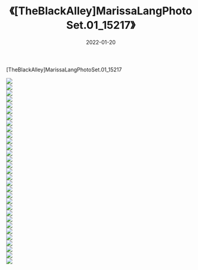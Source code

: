 ﻿---
layout: post
title:  《[TheBlackAlley]MarissaLangPhotoSet.01_15217》
date:   2022-01-20
img: http://imgx.orgx.ga/漏D/2022/[TheBlackAlley]MarissaLangPhotoSet.01_15217/000.jpg
categories: [美女, 清纯, 唯美]
---

[TheBlackAlley]MarissaLangPhotoSet.01_15217

  ![](http://imgx.orgx.ga/漏D/2022/[TheBlackAlley]MarissaLangPhotoSet.01_15217/001.jpg) <br> ![](http://imgx.orgx.ga/漏D/2022/[TheBlackAlley]MarissaLangPhotoSet.01_15217/002.jpg) <br> ![](http://imgx.orgx.ga/漏D/2022/[TheBlackAlley]MarissaLangPhotoSet.01_15217/003.jpg) <br> ![](http://imgx.orgx.ga/漏D/2022/[TheBlackAlley]MarissaLangPhotoSet.01_15217/004.jpg) <br> ![](http://imgx.orgx.ga/漏D/2022/[TheBlackAlley]MarissaLangPhotoSet.01_15217/005.jpg) <br> ![](http://imgx.orgx.ga/漏D/2022/[TheBlackAlley]MarissaLangPhotoSet.01_15217/006.jpg) <br> ![](http://imgx.orgx.ga/漏D/2022/[TheBlackAlley]MarissaLangPhotoSet.01_15217/007.jpg) <br> ![](http://imgx.orgx.ga/漏D/2022/[TheBlackAlley]MarissaLangPhotoSet.01_15217/008.jpg) <br> ![](http://imgx.orgx.ga/漏D/2022/[TheBlackAlley]MarissaLangPhotoSet.01_15217/009.jpg) <br> ![](http://imgx.orgx.ga/漏D/2022/[TheBlackAlley]MarissaLangPhotoSet.01_15217/010.jpg) <br> ![](http://imgx.orgx.ga/漏D/2022/[TheBlackAlley]MarissaLangPhotoSet.01_15217/011.jpg) <br> ![](http://imgx.orgx.ga/漏D/2022/[TheBlackAlley]MarissaLangPhotoSet.01_15217/012.jpg) <br> ![](http://imgx.orgx.ga/漏D/2022/[TheBlackAlley]MarissaLangPhotoSet.01_15217/013.jpg) <br> ![](http://imgx.orgx.ga/漏D/2022/[TheBlackAlley]MarissaLangPhotoSet.01_15217/014.jpg) <br> ![](http://imgx.orgx.ga/漏D/2022/[TheBlackAlley]MarissaLangPhotoSet.01_15217/015.jpg) <br> ![](http://imgx.orgx.ga/漏D/2022/[TheBlackAlley]MarissaLangPhotoSet.01_15217/016.jpg) <br> ![](http://imgx.orgx.ga/漏D/2022/[TheBlackAlley]MarissaLangPhotoSet.01_15217/017.jpg) <br> ![](http://imgx.orgx.ga/漏D/2022/[TheBlackAlley]MarissaLangPhotoSet.01_15217/018.jpg) <br> ![](http://imgx.orgx.ga/漏D/2022/[TheBlackAlley]MarissaLangPhotoSet.01_15217/019.jpg) <br> ![](http://imgx.orgx.ga/漏D/2022/[TheBlackAlley]MarissaLangPhotoSet.01_15217/020.jpg) <br> ![](http://imgx.orgx.ga/漏D/2022/[TheBlackAlley]MarissaLangPhotoSet.01_15217/021.jpg) <br> ![](http://imgx.orgx.ga/漏D/2022/[TheBlackAlley]MarissaLangPhotoSet.01_15217/022.jpg) <br> ![](http://imgx.orgx.ga/漏D/2022/[TheBlackAlley]MarissaLangPhotoSet.01_15217/023.jpg) <br> ![](http://imgx.orgx.ga/漏D/2022/[TheBlackAlley]MarissaLangPhotoSet.01_15217/024.jpg) <br> ![](http://imgx.orgx.ga/漏D/2022/[TheBlackAlley]MarissaLangPhotoSet.01_15217/025.jpg) <br> ![](http://imgx.orgx.ga/漏D/2022/[TheBlackAlley]MarissaLangPhotoSet.01_15217/026.jpg) <br> ![](http://imgx.orgx.ga/漏D/2022/[TheBlackAlley]MarissaLangPhotoSet.01_15217/027.jpg) <br> ![](http://imgx.orgx.ga/漏D/2022/[TheBlackAlley]MarissaLangPhotoSet.01_15217/028.jpg) <br> ![](http://imgx.orgx.ga/漏D/2022/[TheBlackAlley]MarissaLangPhotoSet.01_15217/029.jpg) <br> ![](http://imgx.orgx.ga/漏D/2022/[TheBlackAlley]MarissaLangPhotoSet.01_15217/030.jpg) <br> ![](http://imgx.orgx.ga/漏D/2022/[TheBlackAlley]MarissaLangPhotoSet.01_15217/031.jpg) <br>